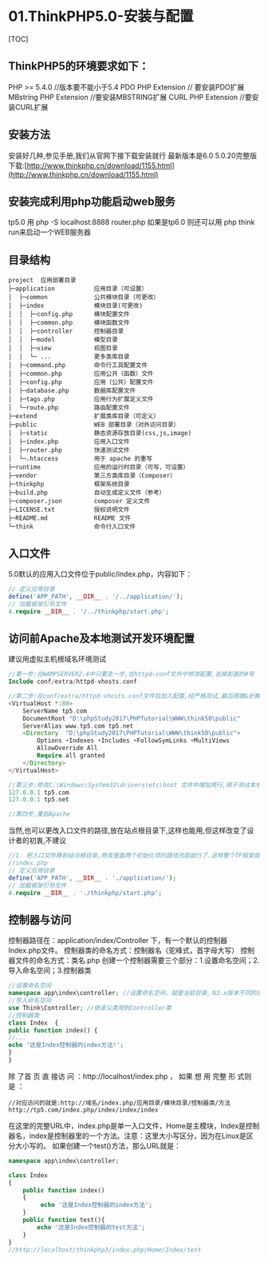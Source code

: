 # 01.ThinkPHP5.0-安装与配置
[TOC]

## ThinkPHP5的环境要求如下： 
PHP >= 5.4.0  //版本要不能小于5.4
PDO PHP Extension // 要安装PDO扩展
 MBstring PHP Extension //要安装MBSTRING扩展
CURL PHP Extension //要安装CURL扩展

## 安装方法
安装好几种,参见手册,我们从官网下接下载安装就行
最新版本是6.0
5.0.20完整版下载:[http://www.thinkphp.cn/download/1155.html](http://www.thinkphp.cn/download/1155.html)
## 安装完成利用php功能启动web服务
tp5.0   用  php -S localhost:8888 router.php
如果是tp6.0 则还可以用 php think run来启动一个WEB服务器

## 目录结构
```
project  应用部署目录
├─application           应用目录（可设置）
│  ├─common             公共模块目录（可更改）
│  ├─index              模块目录(可更改)
│  │  ├─config.php      模块配置文件
│  │  ├─common.php      模块函数文件
│  │  ├─controller      控制器目录
│  │  ├─model           模型目录
│  │  ├─view            视图目录
│  │  └─ ...            更多类库目录
│  ├─command.php        命令行工具配置文件
│  ├─common.php         应用公共（函数）文件
│  ├─config.php         应用（公共）配置文件
│  ├─database.php       数据库配置文件
│  ├─tags.php           应用行为扩展定义文件
│  └─route.php          路由配置文件
├─extend                扩展类库目录（可定义）
├─public                WEB 部署目录（对外访问目录）
│  ├─static             静态资源存放目录(css,js,image)
│  ├─index.php          应用入口文件
│  ├─router.php         快速测试文件
│  └─.htaccess          用于 apache 的重写
├─runtime               应用的运行时目录（可写，可设置）
├─vendor                第三方类库目录（Composer）
├─thinkphp              框架系统目录
├─build.php             自动生成定义文件（参考）
├─composer.json         composer 定义文件
├─LICENSE.txt           授权说明文件
├─README.md             README 文件
└─think                 命令行入口文件
```

## 入口文件
5.0默认的应用入口文件位于public/index.php，内容如下： 
```php
// 定义应用目录
define('APP_PATH', __DIR__ . '/../application/');
// 加载框架引导文件
4.require __DIR__ . '/../thinkphp/start.php';
```

## 访问前Apache及本地测试开发环境配置
建议用虚拟主机根域名环境测试
```php
//第一步:在WAMPSERVER2.4中只要走一步,在httpd-conf文件中修改配置,去掉前面的#号
Include conf/extra/httpd-vhosts.conf

//第二步:在conf/extra/httpd-vhosts.conf文件后加入配置,经严格测试,最后琢磨&折腾出来最精简精准的写法，少一句不行，多一句累赘,ServerName:访问域名;DocumentRoot:站点根目录,ServerAlias:域名别名,可以多个 空格隔开,
<VirtualHost *:80>
    ServerName tp5.com
    DocumentRoot "D:\phpStudy2017\PHPTutorial\WWW\think50\public"
    ServerAlias www.tp5.com tp5.net
    <Directory  "D:\phpStudy2017\PHPTutorial\WWW\think50\public">
        Options +Indexes +Includes +FollowSymLinks +MultiViews
        AllowOverride All
        Require all granted
    </Directory>
</VirtualHost>

//第三步:修改C:\Windows\System32\drivers\etc\host 文件中增加两行,用于测试本地域名,
127.0.0.1 tp5.com
127.0.0.1 tp5.net

//第四步,重启Apache
```

当然,也可以更改入口文件的路径,放在站点根目录下,这样也能用,但这样改变了设计者的初衷,不建议
```php
//1. 把入口文件移到站点根目录,修改里面两个初始化项的路径内容就行了.这样整个TP框架就到了网站可访问目录中,安全性大大降低.
//index.php
// 定义应用目录
define('APP_PATH', __DIR__ . './application/');
// 加载框架引导文件
4.require __DIR__ . './thinkphp/start.php';
```

## 控制器与访问
控制器路径在：application/index/Controller 下，有一个默认的控制器 Index.php文件。
控制器类的命名方式：控制器名（驼峰式，首字母大写）
控制器文件的命名方式：类名.php
创建一个控制器需要三个部分：1.设置命名空间；2.导入命名空间；3.控制器类
```php
//设置命名空间
namespace app\index\controller; //设置命名空间，就是当前目录,与3.x版本不同的是命名空间指定到应用目录,应用目录用app替代,
//导入命名空间
use Think\Controller; //继承父类用到Controller类
//控制器类
class Index  {
public function index() {
//...
echo '这是Index控制器的index方法!';
}
}
```
除 了首 页 直 接访 问 ：http://localhost/index.php ， 如果 想 用 完整 形 式则 是 ：
```
//对应访问的就是:http://域名/index.php/应用目录/模块目录/控制器类/方法
http://tp5.com/index.php/index/index/index
```

在这里的完整URL中，index.php是单一入口文件，Home是主模块，Index是控制器名，index是控制器里的一个方法。注意：这里大小写区分，因为在Linux是区分大小写的。
如果创建一个test()方法，那么URL就是：
```php
namespace app\index\controller;

class Index
{
    public function index()
    {
         echo '这是Index控制器的index方法';
    }
    public function test(){
        echo '这是Index控制器的test方法';
    }
}
//http://localhost/thinkphp3/index.php/Home/Index/test
```
